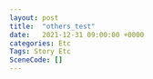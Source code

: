 ```yaml
---
layout: post
title:  "others_test"
date:   2021-12-31 09:00:00 +0000
categories: Etc
Tags: Story Etc
SceneCode: []
---
```

